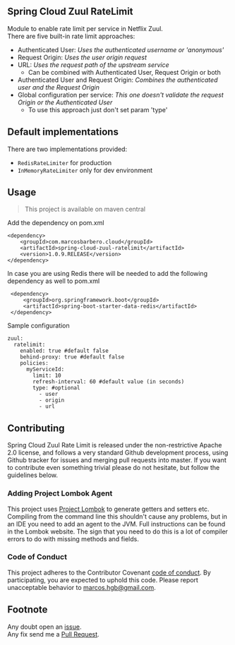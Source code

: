 Spring Cloud Zuul RateLimit
---
Module to enable rate limit per service in Netflix Zuul.  
There are five built-in rate limit approaches:
 - Authenticated User: *Uses the authenticated username or 'anonymous'*
 - Request Origin: *Uses the user origin request*
 - URL: *Uses the request path of the upstream service*
   - Can be combined with Authenticated User, Request Origin or both
 - Authenticated User and Request Origin: *Combines the authenticated user and the Request Origin*
 - Global configuration per service: *This one doesn't validate the request Origin or the Authenticated User*
   - To use this approach just don't set param 'type'

Default implementations
---
There are two implementations provided:  
 * `RedisRateLimiter` for production
 * `InMemoryRateLimiter` only for dev environment 


Usage
---
>This project is available on maven central

Add the dependency on pom.xml
```
<dependency>
    <groupId>com.marcosbarbero.cloud</groupId>
    <artifactId>spring-cloud-zuul-ratelimit</artifactId>
    <version>1.0.9.RELEASE</version>
</dependency>
```

In case you are using Redis there will be needed to add the following dependency as well to pom.xml
```
 <dependency>
     <groupId>org.springframework.boot</groupId>
     <artifactId>spring-boot-starter-data-redis</artifactId>
 </dependency>
```

Sample configuration
```
zuul:
  ratelimit:
    enabled: true #default false
    behind-proxy: true #default false
    policies:
      myServiceId:
        limit: 10
        refresh-interval: 60 #default value (in seconds)
        type: #optional
          - user
          - origin
          - url
```

Contributing
---

Spring Cloud Zuul Rate Limit is released under the non-restrictive Apache 2.0 license, and follows a very 
standard Github development process, using Github tracker for issues and merging pull requests into master. 
If you want to contribute even something trivial please do not hesitate, but follow the guidelines below.

### Adding Project Lombok Agent
This project uses [Project Lombok](http://projectlombok.org/features/index.html)
to generate getters and setters etc. Compiling from the command line this
shouldn't cause any problems, but in an IDE you need to add an agent
to the JVM. Full instructions can be found in the Lombok website. The
sign that you need to do this is a lot of compiler errors to do with
missing methods and fields.

### Code of Conduct

This project adheres to the Contributor Covenant 
[code of conduct](https://github.com/marcosbarbero/spring-cloud-starter-zuul-ratelimit/blob/master/docs/code-of-conduct.adoc). 
By participating, you are expected to uphold this code. Please report unacceptable behavior to marcos.hgb@gmail.com.

Footnote
---
Any doubt open an [issue](https://github.com/marcosbarbero/spring-cloud-starter-zuul-ratelimit/issues).  
Any fix send me a [Pull Request](https://github.com/marcosbarbero/spring-cloud-starter-zuul-ratelimit/pulls).

